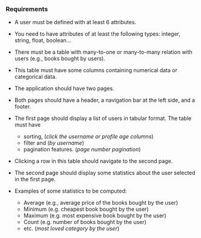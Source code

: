### Requirements
* A user must be defined with at least 6 attributes.
* You need to have attributes of at least the following types: integer, string, float, boolean...
* There must be a table with many-to-one or many-to-many relation with users (e.g., books bought by users).
* This table must have some columns containing numerical data or categorical data.
* The application should have two pages. 
* Both pages should have a header, a navigation bar at the left side, and a footer.
* The first page should display a list of users in tabular format. The table must have 
    * sorting, (*click the username or profile age columns*)
    * filter and (*by username*)
    * pagination features. (*page number pagination*)
* Clicking a row in this table should navigate to the second page. 
* The second page should display some statistics about the user selected in the first page. 

* Examples of some statistics to be computed:
    * Average (e.g., average price of the books bought by the user)
    * Minimum (e.g. cheapest book bought by the user)
    * Maximum (e.g. most expensive book bought by the user)
    * Count (e.g. number of books bought by the user)
    * etc. (*most loved category by the user*)
